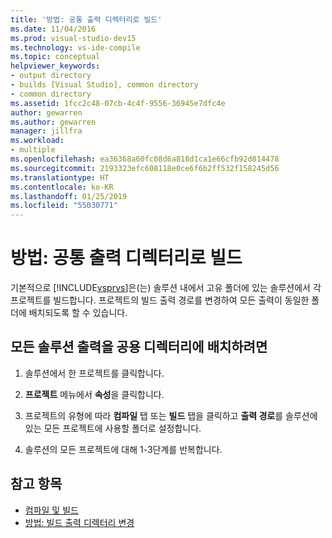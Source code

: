 ```yaml
---
title: '방법: 공통 출력 디렉터리로 빌드'
ms.date: 11/04/2016
ms.prod: visual-studio-dev15
ms.technology: vs-ide-compile
ms.topic: conceptual
helpviewer_keywords:
- output directory
- builds [Visual Studio], common directory
- common directory
ms.assetid: 1fcc2c48-07cb-4c4f-9556-36945e7dfc4e
author: gewarren
ms.author: gewarren
manager: jillfra
ms.workload:
- multiple
ms.openlocfilehash: ea36368a60fc08d6a818d1ca1e66cfb92d814478
ms.sourcegitcommit: 2193323efc608118e0ce6f6b2ff532f158245d56
ms.translationtype: HT
ms.contentlocale: ko-KR
ms.lasthandoff: 01/25/2019
ms.locfileid: "55030771"
---
```

# <a name="how-to-build-to-a-common-output-directory"></a>방법: 공통 출력 디렉터리로 빌드

기본적으로 [!INCLUDE[vsprvs](../code-quality/includes/vsprvs_md.md)]은(는) 솔루션 내에서 고유 폴더에 있는 솔루션에서 각 프로젝트를 빌드합니다. 프로젝트의 빌드 출력 경로를 변경하여 모든 출력이 동일한 폴더에 배치되도록 할 수 있습니다.

## <a name="to-place-all-solution-outputs-in-a-common-directory"></a>모든 솔루션 출력을 공용 디렉터리에 배치하려면

1.  솔루션에서 한 프로젝트를 클릭합니다.

2.  **프로젝트** 메뉴에서 **속성**을 클릭합니다.

3.  프로젝트의 유형에 따라 **컴파일** 탭 또는 **빌드** 탭을 클릭하고 **출력 경로**를 솔루션에 있는 모든 프로젝트에 사용할 폴더로 설정합니다.

4.  솔루션의 모든 프로젝트에 대해 1-3단계를 반복합니다.

## <a name="see-also"></a>참고 항목

- [컴파일 및 빌드](../ide/compiling-and-building-in-visual-studio.md)
- [방법: 빌드 출력 디렉터리 변경](../ide/how-to-change-the-build-output-directory.md)